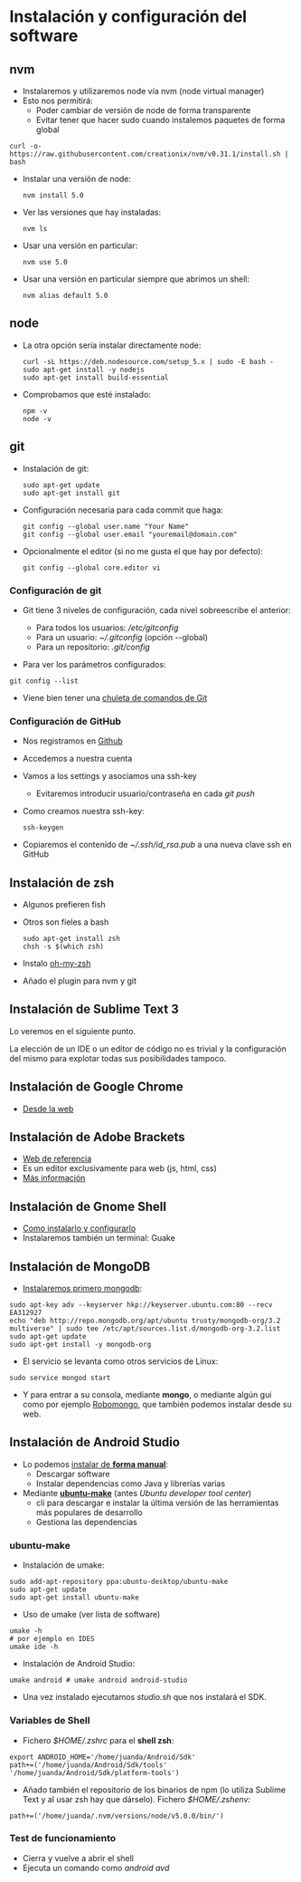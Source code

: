 # Instalación y configuración del software



## nvm
- Instalaremos y utilizaremos node vía nvm (node virtual manager)
- Esto nos permitirá:
  - Poder cambiar de versión de node de forma transparente
  - Evitar tener que hacer sudo cuando instalemos paquetes de forma global
 
 ```
 curl -o- https://raw.githubusercontent.com/creationix/nvm/v0.31.1/install.sh | bash
 ```


- Instalar una versión de node:

  ```
  nvm install 5.0
  ```
- Ver las versiones que hay instaladas:

  ```
  nvm ls
  ```

- Usar una versión en particular:
  ```
  nvm use 5.0
  ```

- Usar una versión en particular siempre que abrimos un shell:

  ```
  nvm alias default 5.0
  ```


## node
- La otra opción sería instalar directamente node:

  ```
  curl -sL https://deb.nodesource.com/setup_5.x | sudo -E bash -
  sudo apt-get install -y nodejs
  sudo apt-get install build-essential
  ```

- Comprobamos que esté instalado:

  ```
  npm -v
  node -v
  ```


## git

- Instalación de git:

  ```
  sudo apt-get update
  sudo apt-get install git
  ```

- Configuración necesaria para cada commit que haga:

  ```
  git config --global user.name "Your Name"
  git config --global user.email "youremail@domain.com"
  ```

- Opcionalmente el editor (si no me gusta el que hay por defecto):

  ```
  git config --global core.editor vi
  ```


### Configuración de git

- Git tiene 3 niveles de configuración, cada nivel sobreescribe el anterior:
    - Para todos los usuarios: */etc/gitconfig*
    - Para un usuario: *~/.gitconfig*  (opción --global)
    - Para un repositorio: *.git/config* 

- Para ver los parámetros configurados:

```
git config --list
```
- Viene bien tener una [chuleta de comandos de Git](https://services.github.com/kit/downloads/github-git-cheat-sheet.pdf)


### Configuración de GitHub
- Nos registramos en [Github](https://github.com/) 
- Accedemos a nuestra cuenta
- Vamos a los settings y asociamos una ssh-key
    - Evitaremos introducir usuario/contraseña en cada *git push*
    
- Como creamos nuestra ssh-key:

  ```
  ssh-keygen
  ```
- Copiaremos el contenido de *~/.ssh/id_rsa.pub* a una nueva clave ssh en GitHub


## Instalación de zsh

- Algunos prefieren fish
- Otros son fieles a bash

  ```
  sudo apt-get install zsh
  chsh -s $(which zsh)
  ```
  
- Instalo [oh-my-zsh](http://ohmyz.sh/)
- Añado el plugin para nvm y git


## Instalación de Sublime Text 3
Lo veremos en el siguiente punto. 

La elección de un IDE o un editor de código no es trivial y la configuración del mismo para explotar todas sus posibilidades tampoco.


## Instalación de Google Chrome
- [Desde la web](https://www.google.com/chrome/browser/desktop/index.html)


## Instalación de Adobe Brackets
- [Web de referencia](http://brackets.io/)
- Es un editor exclusivamente para web (js, html, css)
- [Más información](http://www.formandome.es/linux/instalacion-y-configuracion-de-brackets-en-ubuntu-14-04/)


## Instalación de Gnome Shell
- [Como instalarlo y configurarlo](http://www.formandome.es/linux/configuracion-inicial-de-ubuntu-14-04/)
- Instalaremos también un terminal: Guake


## Instalación de MongoDB
- [Instalaremos primero mongodb](https://docs.mongodb.com/master/tutorial/install-mongodb-on-ubuntu/):

```
sudo apt-key adv --keyserver hkp://keyserver.ubuntu.com:80 --recv EA312927
echo "deb http://repo.mongodb.org/apt/ubuntu trusty/mongodb-org/3.2 multiverse" | sudo tee /etc/apt/sources.list.d/mongodb-org-3.2.list
sudo apt-get update
sudo apt-get install -y mongodb-org
```

- El servicio se levanta como otros servicios de Linux: 
```
sudo service mongod start
```

- Y para entrar a su consola, mediante **mongo**, o mediante algún gui como por ejemplo [Robomongo](https://robomongo.org/), que también podemos instalar desde su web.


## Instalación de Android Studio
- Lo podemos [instalar de **forma manual**](http://developer.android.com/sdk/installing/index.html):
    - Descargar software
    - Instalar dependencias como Java y librerías varias
- Mediante [**ubuntu-make**](https://wiki.ubuntu.com/ubuntu-make) (antes *Ubuntu developer tool center*)
    - cli para descargar e instalar la última versión de las herramientas más populares de desarrollo
    - Gestiona las dependencias


### ubuntu-make
- Instalación de umake:
```
sudo add-apt-repository ppa:ubuntu-desktop/ubuntu-make
sudo apt-get update
sudo apt-get install ubuntu-make
```
- Uso de umake (ver lista de software)
```
umake -h
# por ejemplo en IDES
umake ide -h
```
- Instalación de Android Studio:
```
umake android # umake android android-studio
```
- Una vez instalado ejecutamos *studio.sh* que nos instalará el SDK.


### Variables de Shell
- Fichero *$HOME/.zshrc* para el **shell zsh**:
```
export ANDROID_HOME='/home/juanda/Android/Sdk'
path+=('/home/juanda/Android/Sdk/tools' '/home/juanda/Android/Sdk/platform-tools')
```

- Añado también el repositorio de los binarios de npm (lo utiliza Sublime Text y al usar zsh hay que dárselo). Fichero *$HOME/.zshenv:*
```
path+=('/home/juanda/.nvm/versions/node/v5.0.0/bin/')
```


### Test de funcionamiento
- Cierra y vuelve a abrir el shell
- Ejecuta un comando como *android avd*